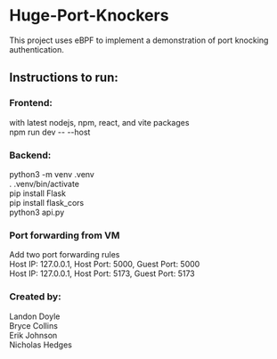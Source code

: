 # Huge-Port-Knockers
This project uses eBPF to implement a demonstration of port knocking authentication.

## Instructions to run:
### Frontend:
with latest nodejs, npm, react, and vite packages \
npm run dev -- --host

### Backend:
python3 -m venv .venv \
. .venv/bin/activate \
pip install Flask \
pip install flask_cors \
python3 api.py 

### Port forwarding from VM
Add two port forwarding rules \
Host IP: 127.0.0.1, Host Port: 5000, Guest Port: 5000 \
Host IP: 127.0.0.1, Host Port: 5173, Guest Port: 5173 

### Created by:
Landon Doyle \
Bryce Collins \
Erik Johnson \
Nicholas Hedges
